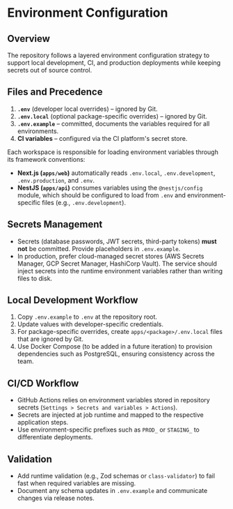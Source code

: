 # Environment Configuration

## Overview
The repository follows a layered environment configuration strategy to support local development, CI, and production deployments while keeping secrets out of source control.

## Files and Precedence
1. **`.env`** (developer local overrides) – ignored by Git.
2. **`.env.local`** (optional package-specific overrides) – ignored by Git.
3. **`.env.example`** – committed, documents the variables required for all environments.
4. **CI variables** – configured via the CI platform's secret store.

Each workspace is responsible for loading environment variables through its framework conventions:
- **Next.js (`apps/web`)** automatically reads `.env.local`, `.env.development`, `.env.production`, and `.env`.
- **NestJS (`apps/api`)** consumes variables using the `@nestjs/config` module, which should be configured to load from `.env` and environment-specific files (e.g., `.env.development`).

## Secrets Management
- Secrets (database passwords, JWT secrets, third-party tokens) **must not** be committed. Provide placeholders in `.env.example`.
- In production, prefer cloud-managed secret stores (AWS Secrets Manager, GCP Secret Manager, HashiCorp Vault). The service should inject secrets into the runtime environment variables rather than writing files to disk.

## Local Development Workflow
1. Copy `.env.example` to `.env` at the repository root.
2. Update values with developer-specific credentials.
3. For package-specific overrides, create `apps/<package>/.env.local` files that are ignored by Git.
4. Use Docker Compose (to be added in a future iteration) to provision dependencies such as PostgreSQL, ensuring consistency across the team.

## CI/CD Workflow
- GitHub Actions relies on environment variables stored in repository secrets (`Settings > Secrets and variables > Actions`).
- Secrets are injected at job runtime and mapped to the respective application steps.
- Use environment-specific prefixes such as `PROD_` or `STAGING_` to differentiate deployments.

## Validation
- Add runtime validation (e.g., Zod schemas or `class-validator`) to fail fast when required variables are missing.
- Document any schema updates in `.env.example` and communicate changes via release notes.
